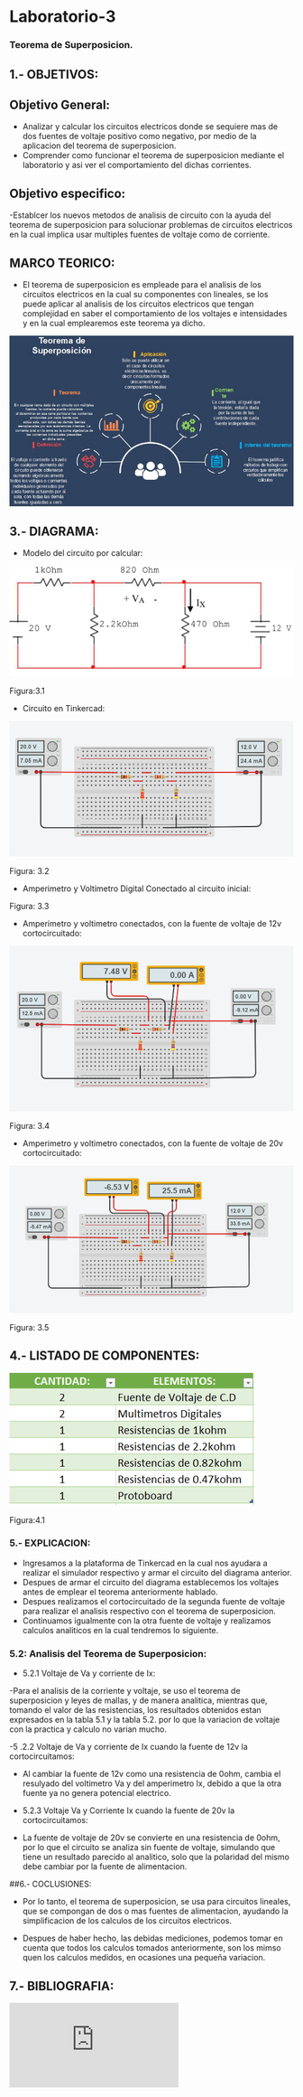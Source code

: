 # Laboratorio-3
### Teorema de Superposicion.
## 1.- OBJETIVOS:

## Objetivo General:
- Analizar y calcular los circuitos electricos donde se sequiere mas de dos fuentes de voltaje positivo como negativo,  por medio de la aplicacion del teorema de superposicion.
- Comprender como funcionar el teorema de superposicion mediante el laboratorio y asi ver el comportamiento del dichas corrientes.

## Objetivo especifico:
 -Establcer los nuevos metodos de analisis de circuito con la ayuda del teorema de superposicion para solucionar problemas de circuitos electricos en la cual implica usar multiples fuentes de voltaje como de corriente.
 

## MARCO TEORICO:

-  El teorema de superposicion es empleade para el analisis de los circuitos electricos en la cual su componentes con lineales, se los puede aplicar al analisis de los circuitos electricos que tengan complejidad en saber el comportamiento de los voltajes e  intensidades y en la cual emplearemos este teorema ya dicho.


![](https://github.com/JonathanGuaman/Laboratorio-3/blob/main/Diagramas/Marco%20teorico.png)




## 3.- DIAGRAMA:
- Modelo del circuito por calcular:

![](https://github.com/JonathanGuaman/Laboratorio-3/blob/main/Diagramas/Diagrama.png)

Figura:3.1


- Circuito en Tinkercad:

![](https://github.com/JonathanGuaman/Laboratorio-3/blob/main/Diagramas/Diagrama%203.png)

Figura: 3.2

- Amperimetro y Voltimetro Digital Conectado al circuito inicial:


Figura: 3.3

- Amperimetro y voltimetro conectados, con la fuente de voltaje de 12v cortocircuitado:

![](https://github.com/JonathanGuaman/Laboratorio-3/blob/main/Diagramas/Diagrama%205%20(Corto%20de%2012v).png)

Figura: 3.4


- Amperimetro y voltimetro conectados, con la fuente de voltaje de 20v cortocircuitado:

![](https://github.com/JonathanGuaman/Laboratorio-3/blob/main/Diagramas/Diagrama%205%20(Corto%20de%2020v).png)

Figura: 3.5


## 4.- LISTADO DE COMPONENTES:

![](https://github.com/JonathanGuaman/Laboratorio-3/blob/main/Tablas/Tabla%201.png)

Figura:4.1



### 5.- EXPLICACION:

- Ingresamos a la plataforma de Tinkercad en la cual nos ayudara a realizar el simulador respectivo y armar el circuito del diagrama anterior.
- Despues de armar el circuito del diagrama establecemos los voltajes antes de emplear el teorema anteriormente hablado.
- Despues realizamos el cortocircuitado de la segunda fuente de voltaje para realizar el analisis respectivo con el teorema de superposicion.
- Continuamos igualmente con la otra fuente de voltaje y realizamos calculos analiticos en la cual tendremos lo siguiente.


### 5.2: Analisis del Teorema de Superposicion:

- 5.2.1 Voltaje de Va y corriente de Ix:
 
 -Para el analisis de la corriente y voltaje, se uso el teorema de superposicion y leyes de mallas, y de manera analitica, mientras que, tomando el valor de las resistencias, los resultados obtenidos estan expresados en la tabla 5.1 y la tabla 5.2. por lo que la variacion de voltaje con la practica y calculo no varian mucho.
 
 -5 .2.2  Voltaje de Va y corriente de Ix cuando la fuente de 12v la cortocircuitamos:
 
- Al  cambiar la fuente de 12v como una resistencia de 0ohm, cambia el resulyado del voltimetro Va y del amperimetro Ix, debido a que la otra fuente ya no genera potencial electrico.



- 5.2.3 Voltaje Va y Corriente Ix cuando la fuente de 20v la cortocircuitamos:
- La fuente de voltaje de 20v se convierte en una resistencia de 0ohm, por lo que el circuito se analiza sin fuente de voltaje, simulando que tiene un resultado parecido al analitico, solo que la polaridad del mismo debe cambiar por la fuente de alimentacion.



##6.- COCLUSIONES:
- Por lo tanto, el teorema de superposicion, se usa para circuitos lineales, que se compongan  de dos  o mas fuentes de alimentacion, ayudando la simplificacion de los calculos de los circuitos electricos.

- Despues de haber hecho, las debidas mediciones, podemos tomar en cuenta que todos los calculos tomados anteriormente, son los mimso quen los calculos medidos, en ocasiones una pequeña variacion.

## 7.- BIBLIOGRAFIA:

![](http://media.espora.org/mgoblin_media/media_entries/1455/Principios_de_circuitos_electricos.pdf)

 
 



